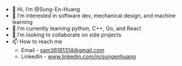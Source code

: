 - 👋 Hi, I’m @Sung-En-Huang
- 👀 I’m interested in software dev, mechanical design, and machine learning
- 🌱 I’m currently learning python, C++, Go, and React 
- 💞️ I’m looking to collaborate on side projects 
- 📫 How to reach me
  - Email - sam36181314@gmail.com
  - LinkedIn - www.linkedin.com/in/sungenhuang

<!---
Sung-En-Huang/Sung-En-Huang is a ✨ special ✨ repository because its `README.md` (this file) appears on your GitHub profile.
You can click the Preview link to take a look at your changes.
--->
